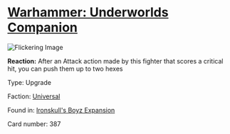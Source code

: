 # [Warhammer: Underworlds Companion](https://guidokessels.github.io/wh-underworlds)

  

![Flickering Image](https://warhammerunderworlds.com/wp-content/uploads/sites/6/2017/12/387_ENG-Flickering-Image.png)

<b>Reaction:</b> After an Attack action made by this fighter that scores a critical hit, you can push them up to two hexes

Type: Upgrade

Faction: [Universal](https://guidokessels.github.io/wh-underworlds/factions/universal)

Found in: [Ironskull's Boyz Expansion](https://guidokessels.github.io/wh-underworlds/locations/ironskulls-boyz-expansion)

Card number: 387
